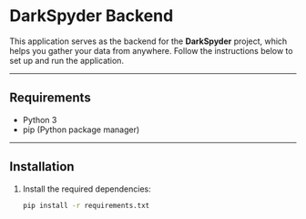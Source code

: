 # DarkSpyder Backend

This application serves as the backend for the **DarkSpyder** project, which helps you gather your data from anywhere. Follow the instructions below to set up and run the application.

---

## Requirements
- Python 3
- pip (Python package manager)

---

## Installation

1. Install the required dependencies:

   ```bash
   pip install -r requirements.txt
   ```
